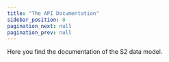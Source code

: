 ```yaml
---
title: "The API Documentation"
sidebar_position: 0
pagination_next: null
pagination_prev: null
---
```


Here you find the documentation of the S2 data model.